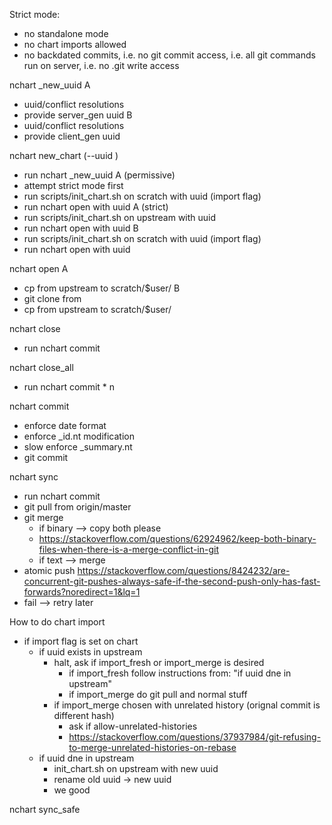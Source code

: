 Strict mode:
- no standalone mode
- no chart imports allowed
- no backdated commits, i.e. no git commit access, i.e. all git commands run on server, i.e. no .git write access

nchart _new_uuid
A
- uuid/conflict resolutions
- provide server_gen uuid
B
- uuid/conflict resolutions
- provide client_gen uuid

nchart new_chart (--uuid <UUID>)
- run nchart _new_uuid
A (permissive)
- attempt strict mode first
- run scripts/init_chart.sh on scratch with uuid (import flag)
- run nchart open with uuid
A (strict)
- run scripts/init_chart.sh on upstream with uuid
- run nchart open with uuid
B
- run scripts/init_chart.sh on scratch with uuid (import flag)
- run nchart open with uuid

nchart open <UUID>
A
- cp from upstream to scratch/$user/
B
- git clone from 
- cp from upstream to scratch/$user/

nchart close <UUID>
- run nchart commit


nchart close_all
- run nchart commit * n

nchart commit
- enforce date format
- enforce _id.nt modification
- slow enforce _summary.nt
- git commit

nchart sync
- run nchart commit
- git pull from origin/master
- git merge
  - if binary --> copy both please
  - https://stackoverflow.com/questions/62924962/keep-both-binary-files-when-there-is-a-merge-conflict-in-git
  - if text --> merge
- atomic push
https://stackoverflow.com/questions/8424232/are-concurrent-git-pushes-always-safe-if-the-second-push-only-has-fast-forwards?noredirect=1&lq=1
- fail --> retry later

How to do chart import
- if import flag is set on chart 
  - if uuid exists in upstream
    - halt, ask if import_fresh or import_merge is desired
      - if import_fresh follow instructions from: "if uuid dne in upstream"
      - if import_merge do git pull and normal stuff
    - if import_merge chosen with unrelated history (orignal commit is different hash)
      - ask if allow-unrelated-histories
      - https://stackoverflow.com/questions/37937984/git-refusing-to-merge-unrelated-histories-on-rebase
  - if uuid dne in upstream
    - init_chart.sh on upstream with new uuid
    - rename old uuid -> new uuid
    - we good

nchart sync_safe




